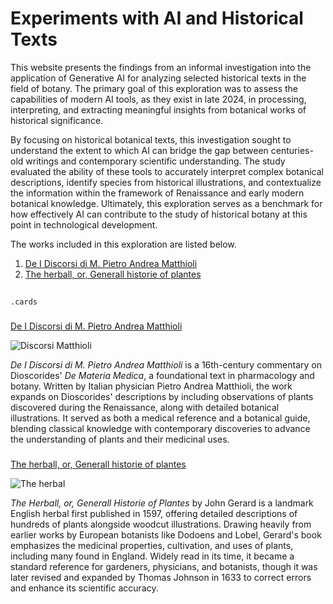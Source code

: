 # Experiments with AI and Historical Texts

This website presents the findings from an informal investigation into the application of Generative AI for analyzing selected historical texts in the field of botany. The primary goal of this exploration was to assess the capabilities of modern AI tools, as they exist in late 2024, in processing, interpreting, and extracting meaningful insights from botanical works of historical significance.

By focusing on historical botanical texts, this investigation sought to understand the extent to which AI can bridge the gap between centuries-old writings and contemporary scientific understanding. The study evaluated the ability of these tools to accurately interpret complex botanical descriptions, identify species from historical illustrations, and contextualize the information within the framework of Renaissance and early modern botanical knowledge. Ultimately, this exploration serves as a benchmark for how effectively AI can contribute to the study of historical botany at this point in technological development.

The works included in this exploration are listed below.

1. [De I Discorsi di M. Pietro Andrea Matthioli](discorsi-matthioli)
2. [The herball, or, Generall historie of plantes](herbal-gerard)

##
`.cards`

###

[De I Discorsi di M. Pietro Andrea Matthioli](discorsi-matthioli)

![Discorsi Matthioli](https://bxw3h77njs6t5nf7bo2vykqxvi0lzkxb.lambda-url.us-east-1.on.aws/iiif/3/940499478f91e1f346aba1cf9d19cc0003e1938735ced2087190b42d009265fb/full/400,/0/default.jpg)

*De I Discorsi di M. Pietro Andrea Matthioli* is a 16th-century commentary on Dioscorides' *De Materia Medica*, a foundational text in pharmacology and botany. Written by Italian physician Pietro Andrea Matthioli, the work expands on Dioscorides' descriptions by including observations of plants discovered during the Renaissance, along with detailed botanical illustrations. It served as both a medical reference and a botanical guide, blending classical knowledge with contemporary discoveries to advance the understanding of plants and their medicinal uses.

###

[The herball, or, Generall historie of plantes](herbal-gerard)

![The herbal](https://iiif.archive.org/image/iiif/3/gri_33125012606592%2Fgri_33125012606592_jp2.zip%2Fgri_33125012606592_jp2%2Fgri_33125012606592_0006.jp2/full/400,/0/default.jpg)

*The Herball, or, Generall Historie of Plantes* by John Gerard is a landmark English herbal first published in 1597, offering detailed descriptions of hundreds of plants alongside woodcut illustrations. Drawing heavily from earlier works by European botanists like Dodoens and Lobel, Gerard's book emphasizes the medicinal properties, cultivation, and uses of plants, including many found in England. Widely read in its time, it became a standard reference for gardeners, physicians, and botanists, though it was later revised and expanded by Thomas Johnson in 1633 to correct errors and enhance its scientific accuracy.